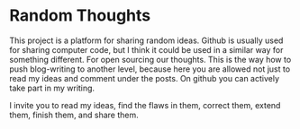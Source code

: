 Random Thoughts
===============

This project is a platform for sharing random ideas. Github is usually used for sharing computer code, but I think it could be used in a similar way for something different. For open sourcing our thoughts. This is the way how to push blog-writing to another level, because here you are allowed not just to read my ideas and comment under the posts. On github you can actively take part in my writing.

I invite you to read my ideas, find the flaws in them, correct them, extend them, finish them, and share them.
